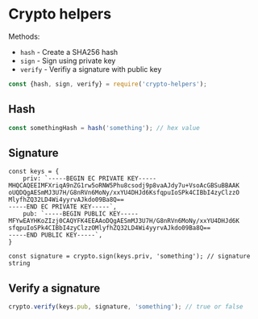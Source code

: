 # Crypto helpers

Methods:

 * `hash` - Create a SHA256 hash
 * `sign` - Sign using private key
 * `verify` - Verifiy a signature with public key

```js
const {hash, sign, verify} = require('crypto-helpers');
```

## Hash

```js
const somethingHash = hash('something'); // hex value
```

## Signature

```
const keys = {
    priv: `-----BEGIN EC PRIVATE KEY-----
MHQCAQEEIMFXriqA9nZG1rw5oRNW5Phu8csodj9p8vaAJdy7u+VsoAcGBSuBBAAK
oUQDQgAESmMJ3U7H/G8nRVn6MoNy/xxYU4DHJd6KsfqpuIoSPk4CIBbI4zyClzzO
MlyfhZQ32LD4Wi4yyrvAJkdo09Ba8Q==
-----END EC PRIVATE KEY-----`,
    pub: `-----BEGIN PUBLIC KEY-----
MFYwEAYHKoZIzj0CAQYFK4EEAAoDQgAESmMJ3U7H/G8nRVn6MoNy/xxYU4DHJd6K
sfqpuIoSPk4CIBbI4zyClzzOMlyfhZQ32LD4Wi4yyrvAJkdo09Ba8Q==
-----END PUBLIC KEY-----`,
}

const signature = crypto.sign(keys.priv, 'something'); // signature string
```

## Verify a signature

```js
crypto.verify(keys.pub, signature, 'something'); // true or false
```


